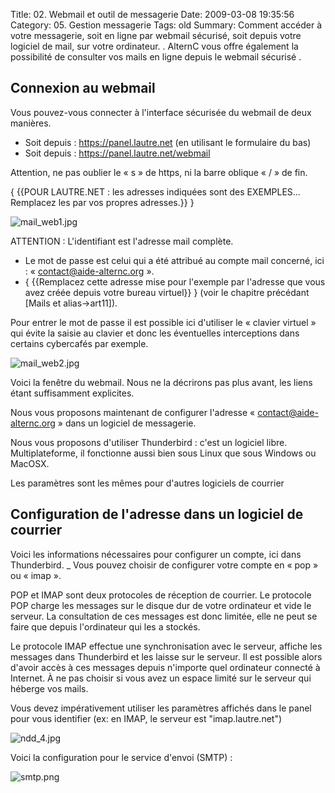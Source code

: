 Title: 02. Webmail et outil de messagerie 
Date: 2009-03-08 19:35:56
Category: 05. Gestion messagerie
Tags: old
Summary: Comment accéder à votre messagerie, soit en ligne par webmail sécurisé, soit depuis votre logiciel de mail, sur votre ordinateur. . AlternC vous offre également la possibilité de consulter vos mails en ligne depuis le webmail sécurisé .

## Connexion au webmail

Vous pouvez-vous connecter à  l'interface sécurisée du webmail de deux manières.

  -  Soit depuis : https://panel.lautre.net (en utilisant le formulaire du bas)
  - Soit depuis : https://panel.lautre.net/webmail

Attention, ne pas oublier le « s » de https, ni la barre oblique « / » de fin.

{ {{POUR LAUTRE.NET : les adresses indiquées sont des EXEMPLES... Remplacez les par vos propres adresses.}} }

<img src="/img/mail_web1.jpg" title="to complete" alt="mail_web1.jpg" />

ATTENTION : L'identifiant est l'adresse mail complète.

  - Le mot de passe est celui qui a été attribué au compte mail concerné, ici : « contact@aide-alternc.org ».
  - { {{Remplacez cette adresse mise pour l'exemple par l'adresse que vous avez créée depuis votre bureau virtuel}} } (voir le chapitre précédant [Mails et alias->art11]).

Pour entrer le mot de passe il est possible ici d'utiliser le « clavier virtuel » qui évite la saisie au clavier et donc les éventuelles interceptions dans certains cybercafés par exemple.

<img src="/img/mail_web2.jpg" title="to complete" alt="mail_web2.jpg" />

Voici la fenêtre du webmail. Nous ne la décrirons pas plus avant, les liens étant suffisamment explicites.


Nous vous proposons maintenant de configurer l'adresse « contact@aide-alternc.org » dans un logiciel de messagerie.

Nous vous proposons d'utiliser Thunderbird : c'est un logiciel libre. Multiplateforme, il fonctionne aussi bien sous Linux que sous Windows ou MacOSX.

Les paramètres sont les mêmes pour d'autres logiciels de courrier

## Configuration de l'adresse dans un logiciel de courrier 

Voici les informations nécessaires pour configurer un compte, ici dans Thunderbird.
_ Vous pouvez choisir de configurer votre compte en « pop » ou « imap ».

POP et IMAP sont deux protocoles de réception de courrier. Le protocole POP charge les messages sur le disque dur de votre ordinateur et vide le serveur. La consultation de ces messages est donc limitée, elle ne peut se faire que depuis l'ordinateur qui les a stockés.

Le protocole IMAP effectue une synchronisation avec le serveur, affiche les messages dans Thunderbird et les laisse sur le serveur. Il est possible alors d'avoir accès à ces messages depuis n'importe quel ordinateur connecté à Internet. À ne pas choisir si vous avez un espace limité sur le serveur qui héberge vos mails.

Vous devez impérativement utiliser les paramètres affichés dans le panel pour vous identifier (ex: en IMAP, le serveur est "imap.lautre.net")

<img src="/img/ndd_4.jpg" title="to complete" alt="ndd_4.jpg" />

Voici la configuration pour le service d'envoi (SMTP) :

<img src="/img/smtp.png" title="to complete" alt="smtp.png" />